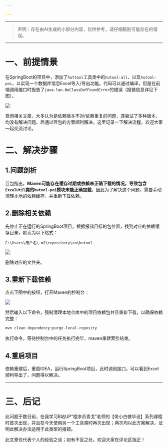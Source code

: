 ```yaml
---

---
```

--- 
> 声明：存在由AI生成的小部分内容，仅供参考，请仔细甄别可能存在的错误。
--- 
# 一、前提情景

在SpringBoot的项目中，添加了`huttool`工具类中的`hutool-all`、以及`hutool-poi`，以实现一个数据库信息Excel导入/导出功能。代码可以通过编译，但是在前端调用接口时报告了`java.lan.NoClassDefFoundError`的错误（报错信息详见下图）。

![](20251101113332330.png)

查询相关文章，大多认为是依赖版本不对/依赖重复的问题，遂尝试了多种版本，均没有解决问题。后通过豆包的方案顺利解决，这里记录一下解决流程，欢迎大家一起交流讨论。

# 二、解决步骤

## 1.问题剖析

豆包指出，**Maven可能存在缓存过期或依赖未正确下载的情况，导致包含`ExcelUtil`类的`hutool-poi`模块未能正确加载**。因此为了解决这个问题，需要手动清理本地的依赖缓存，并重新下载依赖。

## 2.删除相关依赖

先停止正在运行的SpringBoot项目，根据报错目标的包位置，找到对应的依赖缓存目录，默认为以下格式：

```text
C:\Users\用户名\.m2\repository\cn\hutool
```

![](20251101114654750.png)

删除对应的文件夹。

## 3.重新下载依赖

点击下图中的按钮，打开Maven的控制台：

![](20251101114904794.png)

然后输入以下命令，强制清理本地仓库中的项目依赖包并且重新下载，以确保依赖完整：

``` bash
mvn clean dependency:purge-local-reposity
```

执行命令，等待控制台中的任务执行完毕，maven重建索引结束。

## 4.重启项目

依赖重建后，重启IDEA，运行SpringBoot项目，此时调用接口，可以看到Excel顺利导出了，问题得以解决。

--- 
# 三、后记

此问题于数日前，在我学习B站UP“程序员青戈”老师的【带小白做毕设】系列课程时首次出现，并且在今天使用另一个工具类时再次出现；两次均以此方案解决，证明此解决办法适用于此类型的报错。

此文章仅代表个人的经验之谈；如有不妥之处，欢迎大家在评论区指正！